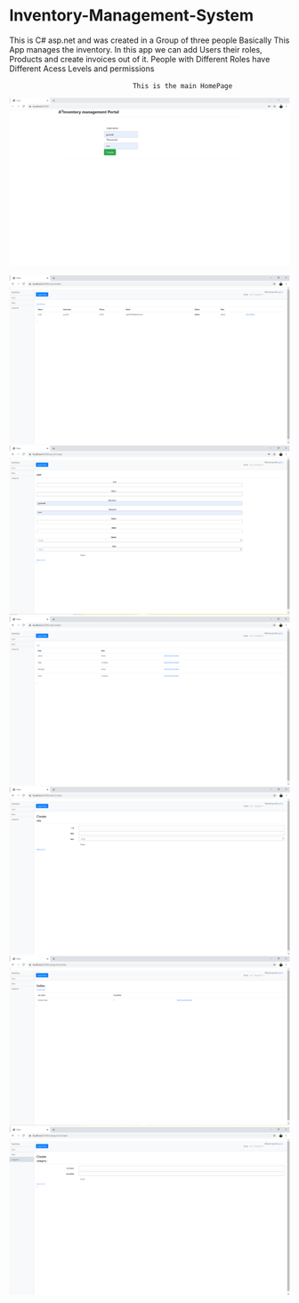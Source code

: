 # Inventory-Management-System
This is C# asp.net and was created in a Group of three people 
Basically This App manages the inventory. In this app we can add Users their roles, Products and create invoices out of it.
People with Different Roles have Different Acess Levels and permissions 

                                   This is the main HomePage 
![](https://github.com/VivekGupta1999/Inventory-Management-System/blob/master/ManagementSystems/ss/ss1.PNG)

![](https://github.com/VivekGupta1999/Inventory-Management-System/blob/master/ManagementSystems/ss/3.PNG)
![](https://github.com/VivekGupta1999/Inventory-Management-System/blob/master/ManagementSystems/ss/4.PNG)
![](https://github.com/VivekGupta1999/Inventory-Management-System/blob/master/ManagementSystems/ss/5.PNG)
![](https://github.com/VivekGupta1999/Inventory-Management-System/blob/master/ManagementSystems/ss/6.PNG)
![](https://github.com/VivekGupta1999/Inventory-Management-System/blob/master/ManagementSystems/ss/7.PNG)
![](https://github.com/VivekGupta1999/Inventory-Management-System/blob/master/ManagementSystems/ss/8.PNG)
